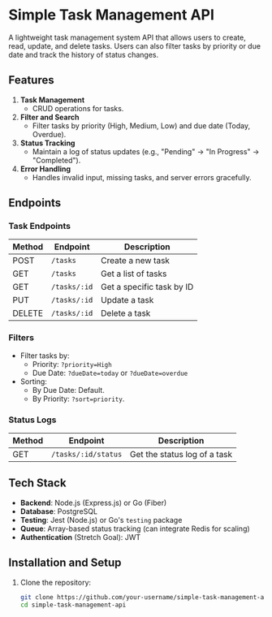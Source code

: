 # Simple Task Management API

A lightweight task management system API that allows users to create, read, update, and delete tasks. Users can also filter tasks by priority or due date and track the history of status changes.

## Features

1. **Task Management**
   - CRUD operations for tasks.
2. **Filter and Search**
   - Filter tasks by priority (High, Medium, Low) and due date (Today, Overdue).
3. **Status Tracking**
   - Maintain a log of status updates (e.g., "Pending" → "In Progress" → "Completed").
4. **Error Handling**
   - Handles invalid input, missing tasks, and server errors gracefully.

## Endpoints

### Task Endpoints
| Method | Endpoint         | Description                    |
|--------|------------------|--------------------------------|
| POST   | `/tasks`         | Create a new task             |
| GET    | `/tasks`         | Get a list of tasks           |
| GET    | `/tasks/:id`     | Get a specific task by ID     |
| PUT    | `/tasks/:id`     | Update a task                 |
| DELETE | `/tasks/:id`     | Delete a task                 |

### Filters
- Filter tasks by:
  - Priority: `?priority=High`
  - Due Date: `?dueDate=today` or `?dueDate=overdue`
- Sorting:
  - By Due Date: Default.
  - By Priority: `?sort=priority`.

### Status Logs
| Method | Endpoint             | Description                        |
|--------|----------------------|------------------------------------|
| GET    | `/tasks/:id/status`  | Get the status log of a task       |

## Tech Stack

- **Backend**: Node.js (Express.js) or Go (Fiber)
- **Database**: PostgreSQL
- **Testing**: Jest (Node.js) or Go's `testing` package
- **Queue**: Array-based status tracking (can integrate Redis for scaling)
- **Authentication** (Stretch Goal): JWT

## Installation and Setup

1. Clone the repository:
   ```bash
   git clone https://github.com/your-username/simple-task-management-api.git
   cd simple-task-management-api
